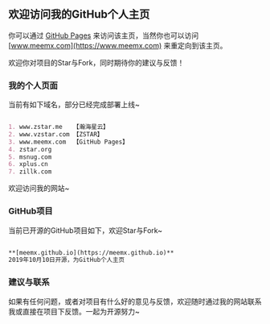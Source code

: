 ## 欢迎访问我的GitHub个人主页

你可以通过 [GitHub Pages](https://meemx.github.io) 来访问该主页，当然你也可以访问 [www.meemx.com](https://www.meemx.com) 来重定向到该主页。

欢迎你对项目的Star与Fork，同时期待你的建议与反馈！

### 我的个人页面

当前有如下域名，部分已经完成部署上线~

```markdown

1. www.zstar.me   【瀚海星云】
2. www.vzstar.com 【ZSTAR】
3. www.meemx.com  【GitHub Pages】
4. zstar.org
5. msnug.com
6. xplus.cn
7. zillk.com

```
欢迎访问我的网站~

### GitHub项目
当前已开源的GitHub项目如下，欢迎Star与Fork~

```markdown

**[meemx.github.io](https://meemx.github.io)**
2019年10月10日开源，为GitHub个人主页


```

### 建议与联系

如果有任何问题，或者对项目有什么好的意见与反馈，欢迎随时通过我的网站联系我或直接在项目下反馈。一起为开源努力~
